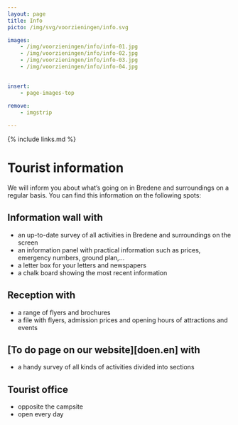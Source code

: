 ```yaml
---
layout: page
title: Info
picto: /img/svg/voorzieningen/info.svg

images:
    - /img/voorzieningen/info/info-01.jpg
    - /img/voorzieningen/info/info-02.jpg
    - /img/voorzieningen/info/info-03.jpg
    - /img/voorzieningen/info/info-04.jpg
    

insert:
    - page-images-top
    
remove:
    - imgstrip

---
```


{% include links.md %}

# Tourist information

We will inform you about what’s going on in Bredene and surroundings on a regular basis. You can find this information on the following spots:

## Information wall with
- an up-to-date survey of all activities in Bredene and surroundings on the screen
- an information panel with practical information such as prices, emergency numbers, ground plan,...
- a letter box for your letters and newspapers
- a chalk board showing the most recent information

## Reception with
- a range of flyers and brochures
- a file with flyers, admission prices and opening hours of attractions and events

## [To do page on our website][doen.en] with
- a handy survey of all kinds of activities divided into sections

## Tourist office
- opposite the campsite
- open every day